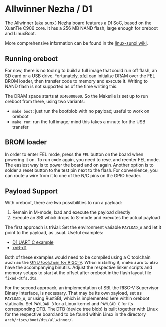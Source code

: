 # Allwinner Nezha / D1

The Allwinner (aka sunxi) Nezha board features a D1 SoC, based on the XuanTie
C906 core. It has a 256 MB NAND flash, large enough for oreboot and LinuxBoot.

More comprehensive information can be found in the [linux-sunxi wiki](
https://linux-sunxi.org/index.php?title=Allwinner_Nezha).

## Running oreboot

For now, there is no tooling to build a full image that could run off flash, an
SD card or a USB drive. Fortunately, [xfel](https://github.com/xboot/xfel) can
initialize DRAM over the FEL BROM loader, then transfer code to memory and
execute it. Writing to NAND flash is not supported as of the time writing this.

The DRAM space starts at `0x40000000`. So the Makefile is set up to run oreboot
from there, using two variants:

- `make boot`: just run the bootblob with no payload; useful to work on oreboot
- `make run`: run the full image; mind this takes a minute for the USB transfer

## BROM loader

In order to enter FEL mode, press the `FEL` button on the board when powering it
on. To run code again, you need to reset and reenter FEL mode. The easiest way
is to power the board and on again. Another option is to solder a reset button
to the test pin next to the flash. For convenience, you can route a wire from it
to one of the N/C pins on the GPIO header.

## Payload Support

With oreboot, there are two possibilities to run a payload:

1. Remain in M-mode, load and execute the payload directly
2. Execute an SBI which drops to S-mode and executes the actual payload

The first approach is trivial: Set the environment variable `PAYLOAD_A` and let
it point to the payload, as usual. Useful examples:

- [D1 UART C example](
  https://github.com/bigmagic123/d1-nezha-baremeta/tree/main/src/3.uart)
- [xv6-d1](https://github.com/michaelengel/xv6-d1)

Both of these examples would need to be compiled using a C toolchain such as the
[GNU toolchain for RISC-V](https://github.com/riscv/riscv-gnu-toolchain). When
installing it, make sure to also have the accompanying binutils. Adjust the
respective linker scripts and memory setups to start at the offset after oreboot
in the flash layout file `fixed-dtfs.dts`.

For the second approach, an implementation of SBI, the RISC-V Supervisor Binary
Interface, is necessary. That may be its own payload, set as `PAYLOAD_A`, or
using RustSBI, which is implemented here within oreboot statically.
Set `PAYLOAD_B` for a Linux kernel and `PAYLOAD_C` for its corresponding DTB.
The DTB (device tree blob) is built together with Linux for the respective board
and to be found within Linux in the directory `arch/riscv/boot/dts/allwinner/`.

